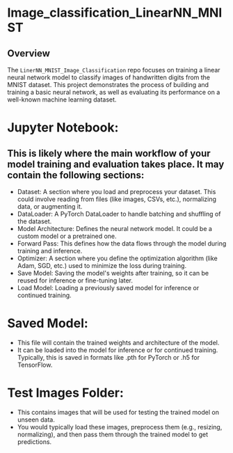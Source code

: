 # Image_classification_LinearNN_MNIST
## Overview
The `LinerNN_MNIST_Image_Classification` repo focuses on training a linear neural network model to classify images of handwritten digits from the MNIST dataset. This project demonstrates the process of building and training a basic neural network, as well as evaluating its performance on a well-known machine learning dataset.

# Jupyter Notebook:
## This is likely where the main workflow of your model training and evaluation takes place. It may contain the following sections:
- Dataset: A section where you load and preprocess your dataset. This could involve reading from files (like images, CSVs, etc.), normalizing data, or augmenting it.
- DataLoader: A PyTorch DataLoader to handle batching and shuffling of the dataset.
- Model Architecture: Defines the neural network model. It could be a custom model or a pretrained one.
- Forward Pass: This defines how the data flows through the model during training and inference.
- Optimizer: A section where you define the optimization algorithm (like Adam, SGD, etc.) used to minimize the loss during training.
- Save Model: Saving the model's weights after training, so it can be reused for inference or fine-tuning later.
- Load Model: Loading a previously saved model for inference or continued training.

# Saved Model:
- This file will contain the trained weights and architecture of the model.
- It can be loaded into the model for inference or for continued training. Typically, this is saved in formats like .pth for PyTorch or .h5 for TensorFlow.

# Test Images Folder:
- This contains images that will be used for testing the trained model on unseen data.
- You would typically load these images, preprocess them (e.g., resizing, normalizing), and then pass them through the trained model to get predictions.
